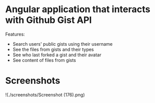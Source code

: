 # Angular application that interacts with Github Gist API

Features:

* Search users' public gists using their username
* See the files from gists and their types
* See who last forked a gist and their avatar
* See content of files from gists

# Screenshots

!(./screenshots/Screenshot (176).png)
